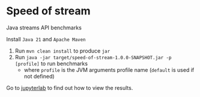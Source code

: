 # Speed of stream

Java streams API benchmarks

Install `Java 21` and `Apache Maven`

1. Run `mvn clean install` to produce `jar`
1. Run `java -jar target/speed-of-stream-1.0.0-SNAPSHOT.jar -p [profile]` to run benchmarks
   - where `profile` is the JVM arguments profile name (`default` is used if not defined)

Go to [jupyterlab](jupyterlab) to find out how to view the results.
